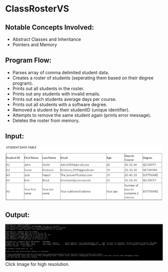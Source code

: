 <h1> ClassRosterVS </h1>
<p align="center">
  <h2>Notable Concepts Involved:</h2>
  <ul>
    <li>Abstract Classes and Inheritance</li>
    <li>Pointers and Memory</li>
  </ul> 
</p>
<p align="center">
  <h2>Program Flow:</h2>
  <ul>
    <li>Parses array of comma delimited student data.</li>
    <li>Creates a roster of students (seperating them based on their degree program).</li>
    <li>Prints out all students in the roster.</li>
    <li>Prints out any students with invalid emails.</li>
    <li>Prints out each students average days per course.</li>
    <li>Prints out all students with a software degree.</li>
    <li>Removed a student by their studentID (unique identifier).</li>
    <li>Attempts to remove the same student again (prints error message).</li>
    <li>Deletes the roster from memory.</li>
  </ul> 
</p>

<p align="center">
  <h2>Input:</h2>
  <kbd>
    <img src="Images/StudentInputData.JPG" width="800">
  </kbd>
</p>

<p align="center">
  <h2>Output:</h2>
  <kbd>
    <img src="Images/DebugOutput.png" width="1500">
  </kbd>
  Click Image for high resolution.
</p>
